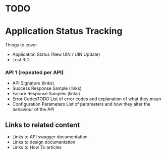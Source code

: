 # TODO

# Application Status Tracking

Things to cover

* Application Status (New UIN / UIN Update)
* Lost RID


### API 1 (repeated per API)
* API Signature (links)
* Success Response Sample  (links)
* Failure Response Samples (links)
* Error CodesTODO
    List of error codes and explanation of what they mean
* Configuration Parameters
    List of parameters and how they alter the behaviour of the API

## Links to related content
* Links to API swagger documentation
* Links to design documentation
* Links to How To articles

